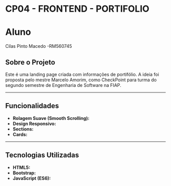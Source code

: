 # CP04 - FRONTEND - PORTIFOLIO

# Aluno
Cilas Pinto Macedo -RM560745
## Sobre o Projeto

Este é uma landing page criada com informações de portifólio. A ideia foi proposta pelo mestre Marcelo Amorim, como CheckPoint para turma do segundo semestre de Engenharia de Software na FIAP.

---

## Funcionalidades

- **Rolagem Suave (Smooth Scrolling):**
- **Design Responsivo:** 
- **Sections:**
- **Cards:**
---

## Tecnologias Utilizadas

- **HTML5:**
- **Bootstrap:**
- **JavaScript (ES6):** 


